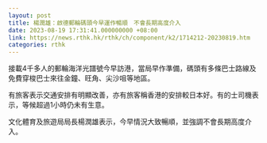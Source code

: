 ```yaml
---
layout: post
title: 楊潤雄：啟德郵輪碼頭今早運作暢順　不會長期高度介入
date: 2023-08-19 17:31:41.000000000 +08:00
link: https://news.rthk.hk/rthk/ch/component/k2/1714212-20230819.htm
categories: rthk
---
```


接載4千多人的郵輪海洋光譜號今早訪港，當局早作準備，碼頭有多條巴士路線及免費穿梭巴士來往金鐘、旺角、尖沙咀等地區。

有旅客表示交通安排有明顯改善，亦有旅客稱香港的安排較日本好。有的士司機表示，等候超過1小時仍未有生意。

文化體育及旅遊局局長楊潤雄表示，今早情況大致暢順，並強調不會長期高度介入。
